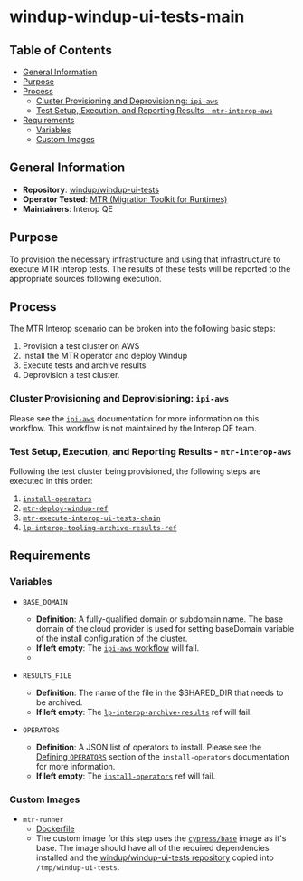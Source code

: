 # windup-windup-ui-tests-main<!-- omit from toc -->

## Table of Contents<!-- omit from toc -->
- [General Information](#general-information)
- [Purpose](#purpose)
- [Process](#process)
  - [Cluster Provisioning and Deprovisioning: `ipi-aws`](#cluster-provisioning-and-deprovisioning-ipi-aws)
  - [Test Setup, Execution, and Reporting Results - `mtr-interop-aws`](#test-setup-execution-and-reporting-results---mtr-interop-aws)
- [Requirements](#requirements)
  - [Variables](#variables)
  - [Custom Images](#custom-images)

## General Information

- **Repository**: [windup/windup-ui-tests](https://github.com/windup/windup-ui-tests)
- **Operator Tested**: [MTR (Migration Toolkit for Runtimes)](https://developers.redhat.com/products/mtr/overview)
- **Maintainers**: Interop QE

## Purpose

To provision the necessary infrastructure and using that infrastructure to execute MTR interop tests. The results of these tests will be reported to the appropriate sources following execution.

## Process

The MTR Interop scenario can be broken into the following basic steps:

1. Provision a test cluster on AWS
2. Install the MTR operator and deploy Windup
3. Execute tests and archive results
4. Deprovision a test cluster.

### Cluster Provisioning and Deprovisioning: `ipi-aws`

Please see the [`ipi-aws`](https://steps.ci.openshift.org/workflow/ipi-aws) documentation for more information on this workflow. This workflow is not maintained by the Interop QE team.

### Test Setup, Execution, and Reporting Results - `mtr-interop-aws`

Following the test cluster being provisioned, the following steps are executed in this order:

1. [`install-operators`](../../../step-registry/install-operators/README.md)
2. [`mtr-deploy-windup-ref`](../../../step-registry/mtr/deploy-windup/README.md)
3. [`mtr-execute-interop-ui-tests-chain`](../../../step-registry/mtr/execute-interop-ui-tests/README.md)
4. [`lp-interop-tooling-archive-results-ref`](../../../step-registry/lp-interop-tooling/archive-results/README.md)

## Requirements

### Variables

- `BASE_DOMAIN`
  - **Definition**: A fully-qualified domain or subdomain name. The base domain of the cloud provider is used for setting baseDomain variable of the install configuration of the cluster.
  - **If left empty**: The [`ipi-aws` workflow](../../../step-registry/ipi/aws/ipi-aws-workflow.yaml) will fail.
  - 
- `RESULTS_FILE`
  - **Definition**: The name of the file in the $SHARED_DIR that needs to be archived.
  - **If left empty**: The [`lp-interop-archive-results`](../../../step-registry/lp-interop-tooling/archive-results/README.md) ref will fail.

- `OPERATORS`
  - **Definition**: A JSON list of operators to install. Please see the [Defining `OPERATORS`](../../../step-registry/install-operators/README.md#defining-operators) section of the `install-operators` documentation for more information.
  - **If left empty**: The [`install-operators`](../../../step-registry/install-operators/README.md) ref will fail.


### Custom Images

- `mtr-runner`
  - [Dockerfile](https://github.com/windup/windup-ui-tests/blob/main/dockerfiles/interop/Dockerfile)
  - The custom image for this step uses the [`cypress/base`](https://hub.docker.com/r/cypress/base) image as it's base. The image should have all of the required dependencies installed and the [windup/windup-ui-tests repository](https://github.com/windup/windup-ui-tests) copied into `/tmp/windup-ui-tests`.

